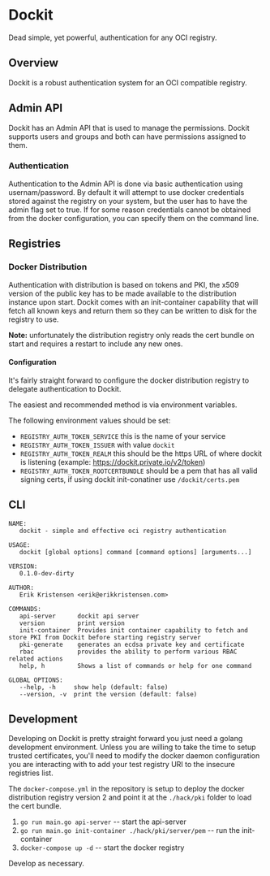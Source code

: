 # Dockit

Dead simple, yet powerful, authentication for any OCI registry.

## Overview

Dockit is a robust authentication system for an OCI compatible registry.

## Admin API

Dockit has an Admin API that is used to manage the permissions. Dockit supports users and groups and both can have permissions assigned to them.

### Authentication

Authentication to the Admin API is done via basic authentication using usernam/password. By default it will attempt to use docker credentials stored against the registry on your system, but the user has to have the admin flag set to true. If for some reason credentials cannot be obtained from the docker configuration, you can specify them on the command line.

## Registries

### Docker Distribution

Authentication with distribution is based on tokens and PKI, the x509 version of the public key has to be made available to the distribution instance upon start. Dockit comes with an init-container capability that will fetch all known keys and return them so they can be written to disk for the registry to use.

**Note:** unfortunately the distribution registry only reads the cert bundle on start and requires a restart to include any new ones.

#### Configuration

It's fairly straight forward to configure the docker distribution registry to delegate authentication to Dockit.

The easiest and recommended method is via environment variables.

The following environment values should be set:

- `REGISTRY_AUTH_TOKEN_SERVICE` this is the name of your service
- `REGISTRY_AUTH_TOKEN_ISSUER` with value `dockit`
- `REGISTRY_AUTH_TOKEN_REALM` this should be the https URL of where dockit is listening (example: <https://dockit.private.io/v2/token>)
- `REGISTRY_AUTH_TOKEN_ROOTCERTBUNDLE` should be a pem that has all valid signing certs, if using dockit init-conatiner use `/dockit/certs.pem`

## CLI

```help
NAME:
   dockit - simple and effective oci registry authentication

USAGE:
   dockit [global options] command [command options] [arguments...]

VERSION:
   0.1.0-dev-dirty

AUTHOR:
   Erik Kristensen <erik@erikkristensen.com>

COMMANDS:
   api-server      dockit api server
   version         print version
   init-container  Provides init container capability to fetch and store PKI from Dockit before starting registry server
   pki-generate    generates an ecdsa private key and certificate
   rbac            provides the ability to perform various RBAC related actions
   help, h         Shows a list of commands or help for one command

GLOBAL OPTIONS:
   --help, -h     show help (default: false)
   --version, -v  print the version (default: false)
```

## Development

Developing on Dockit is pretty straight forward you just need a golang development environment. Unless you are willing to take the time to setup trusted certificates, you'll need to modify the docker daemon configuration you are interacting with to add your test registry URI to the insecure registries list.

The `docker-compose.yml` in the repository is setup to deploy the docker distribution registry version 2 and point it at the `./hack/pki` folder to load the cert bundle.

1. `go run main.go api-server` -- start the api-server
2. `go run main.go init-container ./hack/pki/server/pem` -- run the init-container
3. `docker-compose up -d` -- start the docker registry

Develop as necessary.
